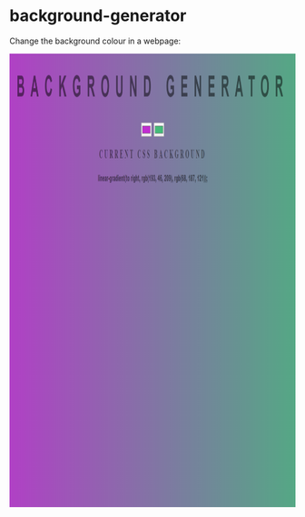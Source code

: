# background-generator

Change the background colour in a webpage:

<img src='bg-generator.PNG' width='1000px' height='800px'>
